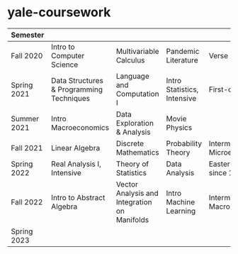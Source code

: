 # yale-coursework



| Semester | | | | | |
| --- | --- | --- | --- | --- | --- |
| Fall 2020 | Intro to Computer Science | Multivariable Calculus | Pandemic Literature | Verse Letters | |
| Spring 2021 | Data Structures & Programming Techniques | Language and Computation I | Intro Statistics, Intensive | First-order Logic | Intro Microeconomics |
| Summer 2021 | Intro Macroeconomics | Data Exploration & Analysis | Movie Physics | | |
| Fall 2021 | Linear Algebra | Discrete Mathematics | Probability Theory | Intermediate Microeconomics | |
| Spring 2022 | Real Analysis I, Intensive | Theory of Statistics | Data Analysis | Eastern Europe since 1914 | |
| Fall 2022 | Intro to Abstract Algebra | Vector Analysis and Integration on Manifolds | Intro Machine Learning | Intermediate Macroeconomics | |
| Spring 2023 | | | | | | |
